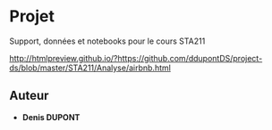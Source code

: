 # Projet

Support, données et notebooks pour le cours STA211

 http://htmlpreview.github.io/?https://github.com/ddupontDS/project-ds/blob/master/STA211/Analyse/airbnb.html


## Auteur

* **Denis DUPONT**
